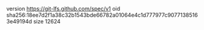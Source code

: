 version https://git-lfs.github.com/spec/v1
oid sha256:18ee7d2f1a38c32b1543bde66782a01064e4c1d777977c90771385163e49194d
size 12624
